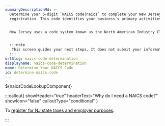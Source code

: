 ```yaml
---
summaryDescriptionMd: >-
  Determine your 6-digit `NAICS code|naics` to complete your New Jersey tax
  registration. This code identifies your business's primary activities.


  New Jersey uses a code system known as the North American Industry Classification System (NAICS).


  :::note
   This screen guides your next steps. It does not submit your information for registration purposes.
  :::
urlSlug: naics-code-determination
displayname: naics-code-determination
name: Determine Your NAICS Code
id: determine-naics-code
---
```


${naicsCodeLookupComponent}

:::callout{ showHeader="true" headerText="Why do I need a NAICS code?" showIcon="false" calloutType="conditional" }

To [register for NJ state taxes and employer purposes](/tasks/register-for-taxes).

:::
